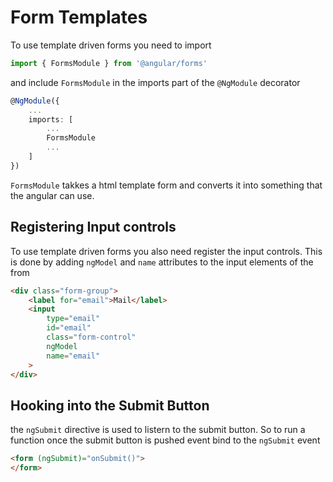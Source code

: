 # Form Templates

To use template driven forms you need to import 

```typescript
import { FormsModule } from '@angular/forms'
```
and include `FormsModule` in the imports part of the `@NgModule` decorator

```typescript
@NgModule({
    ...
    imports: [
        ...
        FormsModule
        ...
    ]
})
```
`FormsModule` takkes a html template form and converts it into something that the angular can use.

## Registering Input controls
To use template driven forms you also need register the input controls. This is done by adding `ngModel` and `name` attributes to the input elements of the from

```html
<div class="form-group">
    <label for="email">Mail</label>
    <input
        type="email"
        id="email"
        class="form-control"
        ngModel
        name="email"
    >
</div>
```

## Hooking into the Submit Button
the `ngSubmit` directive is used to listern to the submit button. So to run a function once the submit button is pushed event bind to the `ngSubmit` event

```html
<form (ngSubmit)="onSubmit()">
</form>
```
